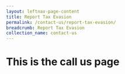 ```yaml
---
layout: leftnav-page-content
title: Report Tax Evasion
permalink: /contact-us/report-tax-evasion/
breadcrumb: Report Tax Evasion
collection_name: contact-us
---
```

# This is the call us page


